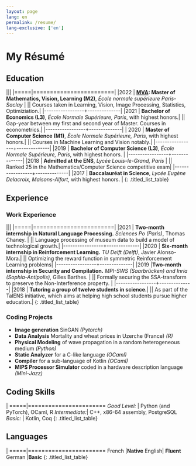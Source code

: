 ```yaml
---
layout: page
lang: en
permalink: /resume/
lang-exclusive: ['en']
---
```




My Résumé
============



## Education

|||
|=====|========================|
|2022 | **[MVA](https://www.master-mva.com/): Master of Mathematics, Vision, Learning (M2)**, *École normale supérieure Paris-Saclay* |
|| Courses taken in Learning, Vision, Image Processing, Statistics, Optimiziation.|
|-----------------+--------------|
|2021 | **Bachelor of Economics (L3)**, *École Normale Supérieure, Paris*, with highest honors.| 
|| Gap-year between my first and second year of Master. Courses in econometrics.|
|-----------------+--------------|
| 2020 | **Master of Computer Science (M1)**, *École Normale Supérieure, Paris*, with highest honors.|
|| Courses in Machine Learning and Vision notably.|
|-----------------+--------------|
|2019 | **Bachelor of Computer Science (L3)**, *École Normale Supérieure, Paris*, with highest honors. |
|-----------------+--------------|
|2018 | **Admitted at the ENS**, *Lycée Louis-le-Grand, Paris* |
|| Ranked 25 in the Mathematics/Computer Science competitive exam|
|-----------------+--------------|
|2017 | **Baccalauréat in Science**, *Lycée Eugène Delacroix, Maisons-Alfort*, with highest honors. |
{: .titled_list_table}

## Experience
### Work Experience

|||
|=====|========================|
|2021 | **Two-month internship in Natural Language Processing.** *Sciences Po (Paris)*, Thomas Chaney. |
|| Language processing of museum data to build a model of technological growth.|
|-----------------+--------------|
|2020 | **Six-month internship in Reinforcement Learning.** *TU Delft (Delft)*, Javier Alonso-Mora.|
||  Optimizing the reward function in symmetric Reinforcement Learning problems|
|-----------------+--------------|
|2019 |**Two-month internship in Security and Compilation.** *MPI-SWS (Saarbrücken) and Inria (Sophia-Antipolis)*, Gilles Barthes. |
|| Formally securing the SSA-transform to preserve the Non-Interference property. |
|-----------------+--------------|
|2018 | **Tutoring a group of twelve students in science.**| 
|| As part of the TalENS initiative, which aims at helping high school students pursue higher education.|
{: .titled_list_table}

### Coding Projects

- **Image generation** SinGAN *(Pytorch)*
- **Data Analysis** Mortality and wheat prices in Uzerche (France) *(R)*
- **Physical Modeling** of wave propagation in a random heterogeneous medium *(Python)*
- **Static Analyzer** for a C-like language *(OCaml)*
- **Compiler** for a sub-language of Kotlin *(OCaml)*
- **MIPS Processor Simulator** coded in a hardware description language *(Mini-Jazz)*

## Coding Skills



|
=====|=======================
*Good Level:* | Python (and PyTorch), OCaml, R
*Intermediate:*| C++, x86-64 assembly, PostgreSQL
*Basic:* | Kotlin, Coq
{: .titled_list_table}
## Languages


|
=====|=======================
French |**Native**
English| **Fluent**
German |**Basic**
{: .titled_list_table}









